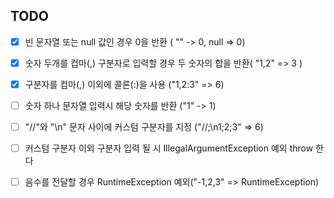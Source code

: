 ## TODO
- [x] 빈 문자열 또는 null 값인 경우 0을 반환 ( "" -> 0, null => 0)
- [x] 숫자 두개를 컵마(,) 구분자로 입력할 경우 두 숫자의 합을 반환( "1,2" => 3 )
- [x] 구분자를 컴마(,) 이외에 콜론(:)을 사용 ("1,2:3" => 6)
- [ ] 숫자 하나 문자열 입력시 해당 숫자를 반환 ("1" -> 1)
- [ ] "//"와 "\n" 문자 사이에 커스텀 구분자를 지정 ("//;\n1;2;3" => 6)
- [ ] 커스텀 구분자 이외 구분자 입력 될 시 IllegalArgumentException 예외 throw 한다
- [ ] 음수를 전달할 경우 RuntimeException 예외("-1,2,3" => RuntimeException)
   
